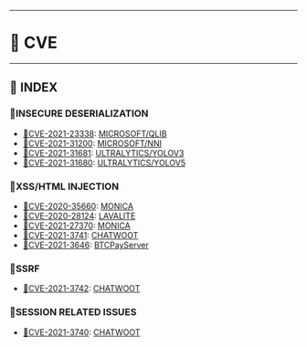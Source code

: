 ---------------------------------------
# 🐛 CVE
---------------------------------------
## 📇 INDEX 
### 🐛INSECURE DESERIALIZATION
* [🐞CVE-2021-23338](https://nvd.nist.gov/vuln/detail/CVE-2021-23338): [MICROSOFT/QLIB](https://github.com/microsoft/qlib)
* [🐞CVE-2021-31200](https://msrc.microsoft.com/update-guide/vulnerability/CVE-2021-31200): [MICROSOFT/NNI](https://github.com/microsoft/nni)
* [🐞CVE-2021-31681](https://cve.mitre.org/cgi-bin/cvename.cgi?name=CVE-2021-31681): [ULTRALYTICS/YOLOV3](https://github.com/ultralytics/yolov3)
* [🐞CVE-2021-31680](https://cve.mitre.org/cgi-bin/cvename.cgi?name=CVE-2021-31680): [ULTRALYTICS/YOLOV5](https://github.com/ultralytics/yolov5)

### 🐛XSS/HTML INJECTION
* [🐞CVE-2020-35660](https://cve.mitre.org/cgi-bin/cvename.cgi?name=CVE-2020-35660):  [MONICA](https://github.com/monicahq/monica)
* [🐞CVE-2020-28124](https://cve.mitre.org/cgi-bin/cvename.cgi?name=2020-28124):  [LAVALITE](https://github.com/LavaLite/cms)
* [🐞CVE-2021-27370](https://cve.mitre.org/cgi-bin/cvename.cgi?name=CVE-2021-27370):  [MONICA](https://github.com/monicahq/monica)
* [🐞CVE-2021-3741](https://huntr.dev/bounties/1625474692857-chatwoot/chatwoot/): [CHATWOOT](https://github.com/chatwoot/chatwoot)
* [🐞CVE-2021-3646](https://www.huntr.dev/bounties/32e30ecf-31fa-45f6-8552-47250ef0e613/):  [BTCPayServer](https://github.com/btcpayserver/btcpayserver)

### 🐛SSRF
* [🐞CVE-2021-3742](https://huntr.dev/bounties/1625472546121-chatwoot/chatwoot/): [CHATWOOT](https://github.com/chatwoot/chatwoot)

### 🐛SESSION RELATED ISSUES
* [🐞CVE-2021-3740](https://huntr.dev/bounties/1625470476437-chatwoot/chatwoot/): [CHATWOOT](https://github.com/chatwoot/chatwoot)
